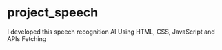 # project_speech
I developed this speech recognition AI Using HTML, CSS, JavaScript and APIs Fetching
